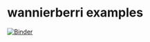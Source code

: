 # wannierberri examples
[![Binder](https://mybinder.org/badge_logo.svg)](https://mybinder.org/v2/gh/jan-janssen/wannierberri-example/master?filepath=wannierberri.ipynb)
